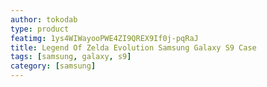```yaml
---
author: tokodab
type: product
featimg: 1ys4WIWayooPWE4ZI9QREX9If0j-pqRaJ
title: Legend Of Zelda Evolution Samsung Galaxy S9 Case
tags: [samsung, galaxy, s9]
category: [samsung]
---
```

